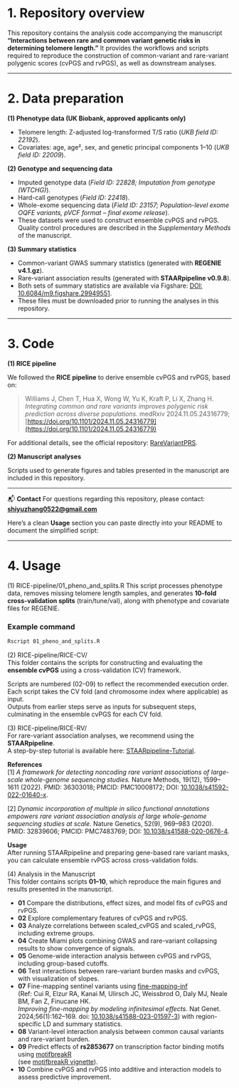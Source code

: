 # 1. Repository overview

This repository contains the analysis code accompanying the manuscript
**“Interactions between rare and common variant genetic risks in determining telomere length.”**
It provides the workflows and scripts required to reproduce the construction of common-variant and rare-variant polygenic scores (cvPGS and rvPGS), as well as downstream analyses.

---

# 2. Data preparation

**(1) Phenotype data (UK Biobank, approved applicants only)**

* Telomere length: Z-adjusted log-transformed T/S ratio (*UKB field ID: 22192*).
* Covariates: age, age², sex, and genetic principal components 1–10 (*UKB field ID: 22009*).

**(2) Genotype and sequencing data**

* Imputed genotype data (*Field ID: 22828; Imputation from genotype (WTCHG)*).
* Hard-call genotypes (*Field ID: 22418*).
* Whole-exome sequencing data (*Field ID: 23157; Population-level exome OQFE variants, pVCF format – final exome release*).
* These datasets were used to construct ensemble cvPGS and rvPGS. Quality control procedures are described in the *Supplementary Methods* of the manuscript.

**(3) Summary statistics**

* Common-variant GWAS summary statistics (generated with **REGENIE v4.1.gz**).
* Rare-variant association results (generated with **STAARpipeline v0.9.8**).
* Both sets of summary statistics are available via Figshare: [DOI: 10.6084/m9.figshare.29949551](https://doi.org/10.6084/m9.figshare.29949551).
* These files must be downloaded prior to running the analyses in this repository.

---

# 3. Code

**(1) RICE pipeline**

We followed the **RICE pipeline** to derive ensemble cvPGS and rvPGS, based on:

> Williams J, Chen T, Hua X, Wong W, Yu K, Kraft P, Li X, Zhang H.
> *Integrating common and rare variants improves polygenic risk prediction across diverse populations.*
> medRxiv 2024.11.05.24316779; [https://doi.org/10.1101/2024.11.05.24316779](https://doi.org/10.1101/2024.11.05.24316779)

For additional details, see the official repository: [RareVariantPRS](https://github.com/jwilliams10/RareVariantPRS.git).

**(2) Manuscript analyses**

Scripts used to generate figures and tables presented in the manuscript are included in this repository.

---

📬 **Contact**
For questions regarding this repository, please contact: **[shiyuzhang0522@gmail.com](mailto:shiyuzhang0522@gmail.com)**

Here’s a clean **Usage** section you can paste directly into your README to document the simplified script:

---

# 4. Usage

(1) RICE-pipeline/01_pheno_and_splits.R
This script processes phenotype data, removes missing telomere length samples, and generates **10-fold cross-validation splits** (train/tune/val), along with phenotype and covariate files for REGENIE.

### Example command

```bash
Rscript 01_pheno_and_splits.R
```

(2) RICE-pipeline/RICE-CV/  
This folder contains the scripts for constructing and evaluating the **ensemble cvPGS** using a cross-validation (CV) framework.  

Scripts are numbered (02–09) to reflect the recommended execution order.  
Each script takes the CV fold (and chromosome index where applicable) as input.  
Outputs from earlier steps serve as inputs for subsequent steps, culminating in the ensemble cvPGS for each CV fold.  

(3) RICE-pipeline/RICE-RV/  
For rare-variant association analyses, we recommend using the **STAARpipeline**.  
A step-by-step tutorial is available here: [STAARpipeline-Tutorial](https://github.com/xihaoli/STAARpipeline-Tutorial).  

**References**  
[1] *A framework for detecting noncoding rare variant associations of large-scale whole-genome sequencing studies.* Nature Methods, 19(12), 1599–1611 (2022). PMID: 36303018; PMCID: PMC10008172; DOI: [10.1038/s41592-022-01640-x](https://doi.org/10.1038/s41592-022-01640-x).  

[2] *Dynamic incorporation of multiple in silico functional annotations empowers rare variant association analysis of large whole-genome sequencing studies at scale.* Nature Genetics, 52(9), 969–983 (2020). PMID: 32839606; PMCID: PMC7483769; DOI: [10.1038/s41588-020-0676-4](https://doi.org/10.1038/s41588-020-0676-4).  

**Usage**  
After running STAARpipeline and preparing gene-based rare variant masks, you can calculate ensemble rvPGS across cross-validation folds.

(4) Analysis in the Manuscript  
This folder contains scripts **01–10**, which reproduce the main figures and results presented in the manuscript.  

- **01** Compare the distributions, effect sizes, and model fits of cvPGS and rvPGS.  
- **02** Explore complementary features of cvPGS and rvPGS.  
- **03** Analyze correlations between scaled_cvPGS and scaled_rvPGS, including extreme groups.  
- **04** Create Miami plots combining GWAS and rare-variant collapsing results to show convergence of signals.  
- **05** Genome-wide interaction analysis between cvPGS and rvPGS, including group-based cutoffs.  
- **06** Test interactions between rare-variant burden masks and cvPGS, with visualization of slopes.  
- **07** Fine-mapping sentinel variants using [fine-mapping-inf](https://github.com/FinucaneLab/fine-mapping-inf)  
  (Ref: Cui R, Elzur RA, Kanai M, Ulirsch JC, Weissbrod O, Daly MJ, Neale BM, Fan Z, Finucane HK.  
  *Improving fine-mapping by modeling infinitesimal effects.* Nat Genet. 2024;56(1):162–169. doi: [10.1038/s41588-023-01597-3](https://doi.org/10.1038/s41588-023-01597-3)) with region-specific LD and summary statistics.  
- **08** Variant-level interaction analysis between common causal variants and rare-variant burden.  
- **09** Predict effects of **rs2853677** on transcription factor binding motifs using [motifbreakR](https://bioconductor.org/packages/motifbreakR)  
  (see [motifbreakR vignette](https://bioconductor.org/packages/devel/bioc/vignettes/motifbreakR/inst/doc/motifbreakR-vignette.html)).  
- **10** Combine cvPGS and rvPGS into additive and interaction models to assess predictive improvement.  